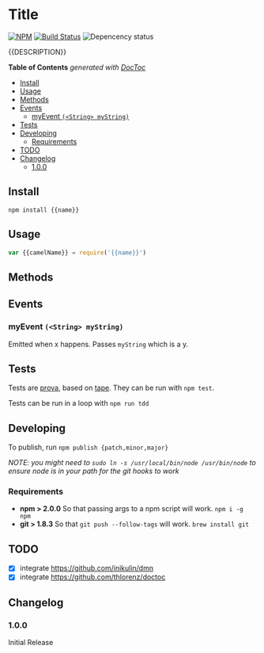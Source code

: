 # Title

[![NPM](https://nodei.co/npm/{{name}}.png)](https://nodei.co/npm/{{name}}/) [![Build Status](https://travis-ci.org/{{username}}/{{name}}.png?branch=master)](https://travis-ci.org/{{username}}/{{name}}) ![Depencency status](https://david-dm.org/{{username}}/{{name}}.png)

{{DESCRIPTION}}

<!-- START doctoc generated TOC please keep comment here to allow auto update -->
<!-- DON'T EDIT THIS SECTION, INSTEAD RE-RUN doctoc TO UPDATE -->
**Table of Contents**  *generated with [DocToc](http://doctoc.herokuapp.com/)*

- [Install](#install)
- [Usage](#usage)
- [Methods](#methods)
- [Events](#events)
  - [myEvent `(<String> myString)`](#myevent-string-mystring)
- [Tests](#tests)
- [Developing](#developing)
  - [Requirements](#requirements)
- [TODO](#todo)
- [Changelog](#changelog)
  - [1.0.0](#100)

<!-- END doctoc generated TOC please keep comment here to allow auto update -->


## Install
`npm install {{name}}`

## Usage
```js
var {{camelName}} = require('{{name}}')

```

## Methods

## Events
### myEvent `(<String> myString)`
Emitted when x happens. Passes `myString` which is a y.

## Tests
Tests are [prova](https://github.com/azer/prova), based on [tape](https://github.com/substack/tape). They can be run with `npm test`.

Tests can be run in a loop with `npm run tdd`

## Developing
To publish, run `npm publish {patch,minor,major}`

_NOTE: you might need to `sudo ln -s /usr/local/bin/node /usr/bin/node` to ensure node is in your path for the git hooks to work_

### Requirements
* **npm > 2.0.0** So that passing args to a npm script will work. `npm i -g npm`
* **git > 1.8.3** So that `git push --follow-tags` will work. `brew install git`

## TODO
* [x] integrate https://github.com/inikulin/dmn
* [x] integrate https://github.com/thlorenz/doctoc

## Changelog
### 1.0.0
Initial Release
